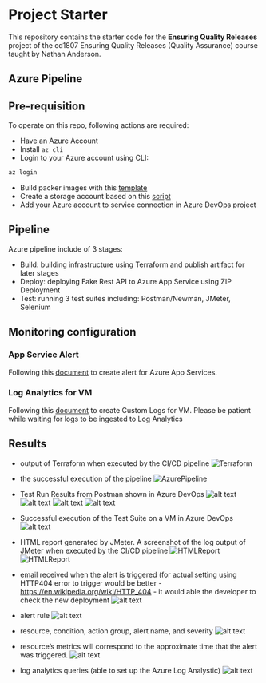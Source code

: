 # Project Starter
This repository contains the starter code for the **Ensuring Quality Releases** project of the cd1807 Ensuring Quality Releases (Quality Assurance) course taught by Nathan Anderson. 

## Azure Pipeline
## Pre-requisition

To operate on this repo, following actions are required:

* Have an Azure Account
* Install `az cli`
* Login to your Azure account using CLI:

```sh
az login
```

* Build packer images with this [template](/packer/)
* Create a storage account based on this [script](/terraform/environments/test/configure-tfstate-storage-account.sh)
* Add your Azure account to service connection in Azure DevOps project

## Pipeline

Azure pipeline include of 3 stages:

* Build: building infrastructure using Terraform and publish artifact for later stages
* Deploy: deploying Fake Rest API to Azure App Service using ZIP Deployment
* Test: running 3 test suites including: Postman/Newman, JMeter, Selenium

## Monitoring configuration

### App Service Alert

Following this [document](https://learn.microsoft.com/en-us/azure/azure-monitor/alerts/alerts-overview) to create alert for Azure App Services.

### Log Analytics for VM

Following this [document](https://learn.microsoft.com/en-us/azure/azure-monitor/agents/data-sources-custom-logs) to create Custom Logs for VM. Please be patient while waiting for logs to be ingested to Log Analytics

## Results
* output of Terraform when executed by the CI/CD pipeline
![Terraform](img/terraform_pipeline_run_success.png)

* the successful execution of the pipeline
![AzurePipeline](img/pipeline_run_success.png)

* Test Run Results from Postman shown in Azure DevOps
![alt text](img/Test_Result_Pipeline.png)
![alt text](img/newman_test_sum.png)
![alt text](img/postman_data_val_test.png)
![alt text](img/postman_regression_test.png)

* Successful execution of the Test Suite on a VM in Azure DevOps
![alt text](img/selenium_test.png)

* HTML report generated by JMeter. A screenshot of the log output of JMeter when executed by the CI/CD pipeline
![HTMLReport](img/jmeter_report.png)
![HTMLReport](img/jmeter_test.png)

* email received when the alert is triggered (for actual setting using HTTP404 error to trigger would be better - https://en.wikipedia.org/wiki/HTTP_404 - it would able the developer to check the new deployment
![alt text](img/alert_trigger.png)

* alert rule
![alt text](img/AlertRule.png)

* resource, condition, action group, alert name, and severity
![alt text](img/alert_metrics.png)

* resource’s metrics will correspond to the approximate time that the alert was triggered.
![alt text](img/alert_trigger_cause.png)

* log analytics queries (able to set up the Azure Log Analystic)
![alt text](img/selenium_analystic_logs.png)




